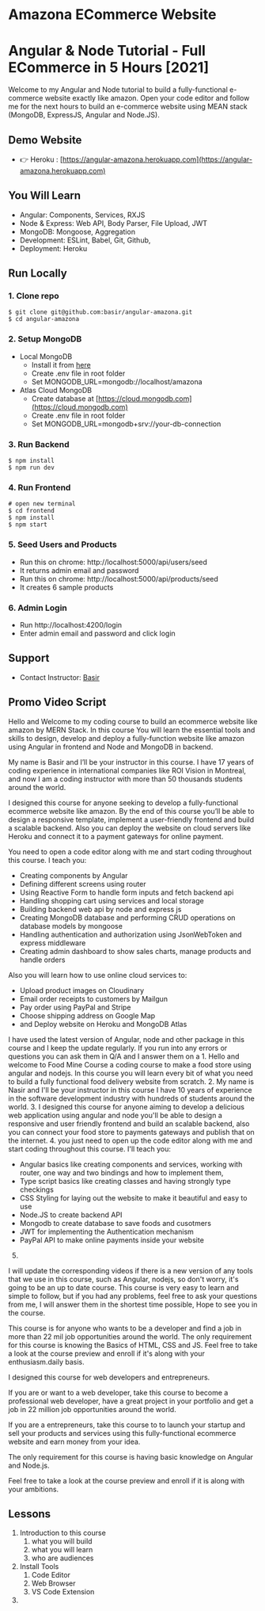 # Amazona ECommerce Website 

# Angular & Node Tutorial - Full ECommerce in 5 Hours [2021]
Welcome to my Angular and Node tutorial to build a fully-functional e-commerce website exactly like amazon. Open your code editor and follow me for the next hours to build an e-commerce website using MEAN stack (MongoDB, ExpressJS, Angular and Node.JS).

## Demo Website

- 👉 Heroku : [https://angular-amazona.herokuapp.com](https://angular-amazona.herokuapp.com)


## You Will Learn

- Angular: Components, Services, RXJS
- Node & Express: Web API, Body Parser, File Upload, JWT
- MongoDB: Mongoose, Aggregation
- Development: ESLint, Babel, Git, Github,
- Deployment: Heroku

## Run Locally

### 1. Clone repo

```
$ git clone git@github.com:basir/angular-amazona.git
$ cd angular-amazona
```

### 2. Setup MongoDB

- Local MongoDB
  - Install it from [here](https://www.mongodb.com/try/download/community)
  - Create .env file in root folder
  - Set MONGODB_URL=mongodb://localhost/amazona  
- Atlas Cloud MongoDB
  - Create database at [https://cloud.mongodb.com](https://cloud.mongodb.com)
  - Create .env file in root folder
  - Set MONGODB_URL=mongodb+srv://your-db-connection

### 3. Run Backend

```
$ npm install
$ npm run dev
```

### 4. Run Frontend

```
# open new terminal
$ cd frontend
$ npm install
$ npm start
```

### 5. Seed Users and Products

- Run this on chrome: http://localhost:5000/api/users/seed
- It returns admin email and password
- Run this on chrome: http://localhost:5000/api/products/seed
- It creates 6 sample products

### 6. Admin Login

- Run http://localhost:4200/login
- Enter admin email and password and click login

## Support

- Contact Instructor: [Basir](mailto:basir.jafarzadeh@gmail.com)

## Promo Video Script
Hello and Welcome to my coding course to build an ecommerce website like amazon by MERN Stack. In this course You will learn the essential tools and skills to design, develop and deploy a fully-function website like amazon using Angular in frontend and Node and MongoDB in backend.

My name is Basir and I’ll be your instructor in this course. I have 17 years of coding experience in international companies like ROI Vision in Montreal, 
and now I am a coding instructor with more than 50 thousands students around the world.

I designed this course for anyone seeking to develop a fully-functional ecommerce website like amazon. By the end of this course you’ll be able to design a responsive template, implement a user-friendly frontend and build a scalable backend. Also you can deploy the website on cloud servers like Heroku and connect it to a payment gateways for online payment.

You need to open a code editor along with me and start coding throughout this course.
I teach you:

- Creating components by Angular
- Defining different screens using router
- Using Reactive Form to handle form inputs and fetch backend api
- Handling shopping cart using services and local storage
- Building backend web api by node and express js
- Creating MongoDB database and performing CRUD operations on database models by mongoose
- Handling authentication and authorization using JsonWebToken and express middleware
- Creating admin dashboard to show sales charts, manage products and handle orders

Also you will learn how to use online cloud services to:
- Upload product images on Cloudinary
- Email order receipts to customers by Mailgun
- Pay order using PayPal and  Stripe
- Choose shipping address on Google Map
- and Deploy website on Heroku and MongoDB Atlas

I have used the latest version of Angular, node and other package in this course and I keep the update regularly. If you run into any errors or questions you can ask them in Q/A and I answer them on a 1.
Hello and welcome to Food Mine Course a coding course to make a food store using angular and nodejs.
In this course you will learn every bit of what you need to build a fully functional food delivery website from scratch.
2.
My name is Nasir and I'll be your instructor in this course
I have 10 years of experience in the software development industry with hundreds of students around the world.
3.
I designed this course for anyone aiming to develop a delicious web application using angular and node
you'll be able to design a responsive and user friendly frontend and build an scalable backend, also you can connect your food store to payments gateways and publish that on the internet.
4.
you just need to open up the code editor along with me and start coding throughout this course.
I'll teach you:
- Angular basics like creating components and services, working with router, one way and two bindings and how to implement them, 
- Type script basics like creating classes and having strongly type checkings
- CSS Styling for laying out the website to make it beautiful and easy to use
- Node.JS to create backend API  
- Mongodb to create database to save foods and cusotmers
- JWT for implementing the Authentication mechanism
- PayPal API to make online payments inside your website


5.
I will update the corresponding videos if there is a new version of any tools that we use in this course,
such as Angular, nodejs, so don't worry, it's going to be an up to date course.
This course is very easy to learn and simple to follow, but if you had any problems, feel free to ask your questions from me, I will answer them in the shortest time possible, Hope to see you in the course.



This course is for anyone who wants to be a developer and find a job in more than 22 mil job opportunities around the world. The only requirement for this course is knowing the Basics of HTML, CSS and JS.
Feel free to take a look at the course preview and enroll if it's along with your enthusiasm.daily basis.

I designed this course for web developers and entrepreneurs.

If you are or want to a web developer, take this course to become a professional web developer, have a great project in your portfolio and get a job in 22 million job opportunities around the world. 

If you are a entrepreneurs, take this course to to launch your startup and sell your products and services using this fully-functional ecommerce website and earn money from your idea.

The only requirement for this course is having basic knowledge on Angular and Node.js.

Feel free to take a look at the course preview and enroll if it is along with your ambitions.


## Lessons

1. Introduction to this course
   1. what you will build
   2. what you will learn
   3. who are audiences
2. Install Tools
   1. Code Editor
   2. Web Browser
   3. VS Code Extension
3. 